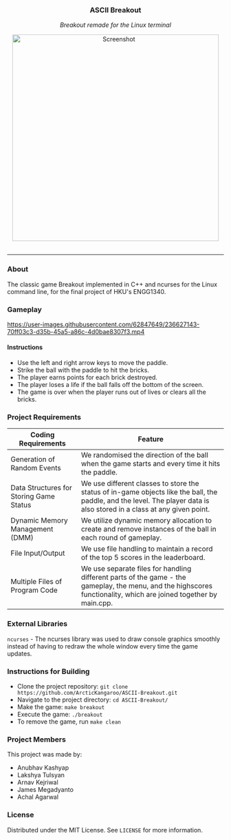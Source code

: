 <br/>
<div align="center">
  <h3 align="center">ASCII Breakout</h3>
  <p align="center"><i>Breakout remade for the Linux terminal</i></p>
  <img width="480" height="480" src="https://user-images.githubusercontent.com/62847649/236564562-6724a29f-6a8e-4140-a952-3a8c48c73d41.png" alt="Screenshot">
</div>

<br/>
<hr/>

### About
The classic game Breakout implemented in C++ and ncurses for the Linux command line, for the final project of HKU's ENGG1340.

### Gameplay
https://user-images.githubusercontent.com/62847649/236627143-70ff03c3-d35b-45a5-a86c-4d0bae8307f3.mp4  

#### Instructions
* Use the left and right arrow keys to move the paddle.  
* Strike the ball with the paddle to hit the bricks. 
* The player earns points for each brick destroyed.
* The player loses a life if the ball falls off the bottom of the screen.
* The game is over when the player runs out of lives or clears all the bricks.

### Project Requirements

| Coding Requirements                      | Feature                                                                                                    |
| ---------------------------------------- | ---------------------------------------------------------------------------------------------------------- |
| Generation of Random Events              | We randomised the direction of the ball when the game starts and every time it hits the paddle.            |   
| Data Structures for Storing Game Status  | We use different classes to store the status of in-game objects like the ball, the paddle, and the level. The player data is also stored in a class at any given point.                                                                                               |
| Dynamic Memory Management (DMM)          | We utilize dynamic memory allocation to create and remove instances of the ball in each round of gameplay. |
| File Input/Output                        | We use file handling to maintain a record of the top 5 scores in the leaderboard.                          |
| Multiple Files of Program Code           | We use separate files for handling different parts of the game - the gameplay, the menu, and the highscores functionality, which are joined together by main.cpp.                                                                                                   |


### External Libraries
`ncurses` - The ncurses library was used to draw console graphics smoothly instead of having to redraw the whole window every time the game updates.

### Instructions for Building
* Clone the project repository: `git clone https://github.com/ArcticKangaroo/ASCII-Breakout.git`
* Navigate to the project directory: `cd ASCII-Breakout/`
* Make the game: `make breakout`
* Execute the game: `./breakout`
* To remove the game, run `make clean`

### Project Members
This project was made by:
* Anubhav Kashyap  
* Lakshya Tulsyan 
* Arnav Kejriwal  
* James Megadyanto  
* Achal Agarwal
 

### License
Distributed under the MIT License. See `LICENSE` for more information.
